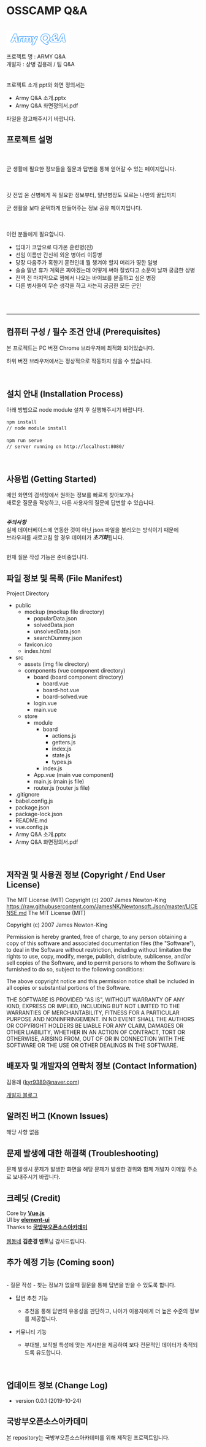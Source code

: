 # OSSCAMP Q&A

<br><img src="./src/assets/realLogo.png" alt="ARMY Q&A">

프로젝트 명 : ARMY Q&A <br> 
개발자 : 상병 김용래 / 팀 Q&A
<br><br><br>
프로젝트 소개 ppt와 화면 정의서는 <br>
- Army Q&A 소개.pptx <br>
- Army Q&A 화면정의서.pdf <br>

파일을 참고해주시기 바랍니다.

## 프로젝트 설명

<br><br>
군 생활에 필요한 정보들을 질문과 답변을 통해 얻어갈 수 있는 페이지입니다.

<br><br>
갓 전입 온 신병에게 꼭 필요한 정보부터, 말년병장도 모르는 나만의 꿀팁까지

군 생활을 보다 윤택하게 만들어주는 정보 공유 페이지입니다.

<br><br>
이런 분들에게 필요합니다.
- 입대가 코앞으로 다가온 훈련병(진)
- 선임 이름만 간신히 외운 병아리 이등병
- 당장 다음주가 혹한기 훈련인데 뭘 챙겨야 할지 머리가 띵한 일병
- 슬슬 말년 휴가 계획은 짜야겠는데 어떻게 써야 잘썼다고 소문이 날까 궁금한 상병
- 전역 전 마지막으로 짬에서 나오는 바이브를 분출하고 싶은 병장
- 다른 병사들이 무슨 생각을 하고 사는지 궁금한 모든 군인
<br><br><br><br>

***

## 컴퓨터 구성 / 필수 조건 안내 (Prerequisites)
본 프로젝트는 PC 버젼 Chrome 브라우저에 최적화 되어있습니다.

하위 버전 브라우저에서는 정상적으로 작동하지 않을 수 있습니다.

<br>

## 설치 안내 (Installation Process)
아래 방법으로 node module 설치 후 실행해주시기 바랍니다. 

```
npm install 
// node module install

npm run serve
// server running on http://localhost:8080/
```

<BR>

## 사용법 (Getting Started)

메인 화면의 검색창에서 원하는 정보를 빠르게 찾아보거나<br>
새로운 질문을 작성하고, 다른 사용자의 질문에 답변할 수 있습니다.<br><br>

***주의사항*** <br>
실제 데이터베이스에 연동한 것이 아닌 json 파일을 불러오는 방식이기 때문에<br>
브라우저를 새로고침 할 경우 데이터가 ***초기화***됩니다.<br><br>

현재 질문 작성 기능은 준비중입니다.

## 파일 정보 및 목록 (File Manifest)

Project Directory<br>
- public<br>
  - mockup (mockup file directory)<br>
    - popularData.json
    - solvedData.json
    - unsolvedData.json
    - searchDummy.json
  - favicon.ico
  - index.html
- src<br>
   - assets (img file directory)<br>
   - components (vue component directory)<br>
     - board (board component directory)<br>
       - board.vue<br>
       - board-hot.vue<br>
       - board-solved.vue<br>
     - login.vue<br>
     - main.vue<br>
  - store<br>
    - module<br>
      - board<br>
        - actions.js<br>
        - getters.js<br>
        - index.js<br>
        - state.js<br>
        - types.js<br>
      - index.js<br>
    - App.vue (main vue component)<br>
    - main.js (main js file)<br>
    - router.js (router js file)<br>
- .gitignore<br>
- babel.config.js<br>
- package.json<br>
- package-lock.json<br>
- README.md<br>
- vue.config.js<br>
- Army Q&A 소개.pptx<br>
- Army Q&A 화면정의서.pdf<br>
<br>

## 저작권 및 사용권 정보 (Copyright / End User License)

The MIT License (MIT)
Copyright (c) 2007 James Newton-King
https://raw.githubusercontent.com/JamesNK/Newtonsoft.Json/master/LICENSE.md
The MIT License (MIT)
 
Copyright (c) 2007 James Newton-King
 
Permission is hereby granted, free of charge, to any person obtaining a copy of
this software and associated documentation files (the "Software"), to deal in
the Software without restriction, including without limitation the rights to
use, copy, modify, merge, publish, distribute, sublicense, and/or sell copies of
the Software, and to permit persons to whom the Software is furnished to do so,
subject to the following conditions:
 
The above copyright notice and this permission notice shall be included in all
copies or substantial portions of the Software.
 
THE SOFTWARE IS PROVIDED "AS IS", WITHOUT WARRANTY OF ANY KIND, EXPRESS OR
IMPLIED, INCLUDING BUT NOT LIMITED TO THE WARRANTIES OF MERCHANTABILITY, FITNESS
FOR A PARTICULAR PURPOSE AND NONINFRINGEMENT. IN NO EVENT SHALL THE AUTHORS OR
COPYRIGHT HOLDERS BE LIABLE FOR ANY CLAIM, DAMAGES OR OTHER LIABILITY, WHETHER
IN AN ACTION OF CONTRACT, TORT OR OTHERWISE, ARISING FROM, OUT OF OR IN
CONNECTION WITH THE SOFTWARE OR THE USE OR OTHER DEALINGS IN THE SOFTWARE.

## 배포자 및 개발자의 연락처 정보 (Contact Information)
김용래 (kyr9389@naver.com)

[개발자 블로그](https://usage.tistory.com/)

## 알려진 버그 (Known Issues)
해당 사항 없음

## 문제 발생에 대한 해결책 (Troubleshooting)
문제 발생시 문제가 발생한 화면을 해당 문제가 발생한 경위와 함께 개발자 이메일 주소로 보내주시기 바랍니다.

## 크레딧 (Credit)

Core by **[Vue.js](https://vuejs.org/)**<br>
UI by **[element-ui](https://element.eleme.io/)**<br>
Thanks to **[국방부오픈소스아카데미](https://osam.kr/)**<br><br>
[웹동네](http://webdongne.com) **김춘경 멘토**님 감사드립니다.


## 추가 예정 기능 (Coming soon)

<br>
- 질문 작성
   - 찾는 정보가 없을때 질문을 통해 답변을 받을 수 있도록 합니다.


- 답변 추천 기능
   - 추천을 통해 답변의 유용성을 판단하고, 나아가 이용자에게 더 높은 수준의 정보를 제공합니다.


- 커뮤니티 기능
   - 부대별, 보직별 특성에 맞는 게시판을 제공하여 보다 전문적인 데이터가 축적되도록 유도합니다.

<br>

## 업데이트 정보 (Change Log)
- version 0.0.1 (2019-10-24)


## 국방부오픈소스아카데미
본 repository는 국방부오픈소스아카데미를 위해 제작된 프로젝트입니다.



